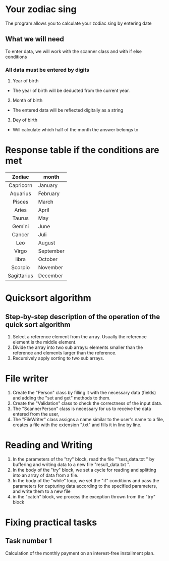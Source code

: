 # Your zodiac sing
The program allows you to calculate your zodiac sing by entering date
## What we will need
To enter data, we will work with the scanner class and with if else conditions
### All data must be entered by digits
1. Year of birth
* The year of birth will be deducted from the current year.
2. Month of birth
* The entered data will be reflected digitally as a string
3. Dey of birth
* Will calculate which half of the month the answer belongs to
# Response table if the conditions are met

| **Zodiac** | **month** |
|:----------:|-----------|
|Capricorn   |January    |
|Aquarius    |February   |
|Pisces      |March      |
|Aries       |April      |
|Taurus      |May        |
|Gemini      |June       | 
|Cancer      |Juli       |
|Leo         |August     |
|Virgo       |September  |
|libra       |October    |
|Scorpio     |November   |
|Sagittarius |December   |

# Quicksort algorithm

## Step-by-step description of the operation of the quick sort algorithm
1. Select a reference element from the array. Usually the reference element is the middle element.
2. Divide the array into two sub arrays: elements smaller than the reference and elements larger than the reference.
3. Recursively apply sorting to two sub arrays.

# File writer

1. Create the "Person" class by filling it with the necessary data (fields) and adding the "set and get" methods to them.
2. Create the "Validation" class to check the correctness of the input data.
3. The "ScannerPerson" class is necessary for us to receive the data entered from the user,
4. The "FileWriter" class assigns a name similar to the user's name to a file,
   creates a file with the extension ".txt" and fills it in line by line.

# Reading and Writing

1. In the parameters of the "try" block, read the file ""test_data.txt " by buffering and writing data to a new file "result_data.txt ".
2. In the body of the "try" block, we set a cycle for reading and splitting into an array of data from a file.
3. In the body of the "while" loop, we set the "if" conditions and pass the parameters for capturing data according to the specified parameters, and write them to a new file
4. in the "catch" block, we process the exception thrown from the "try" block

# Fixing practical tasks 

## Task number 1
Calculation of the monthly payment on an interest-free installment plan.